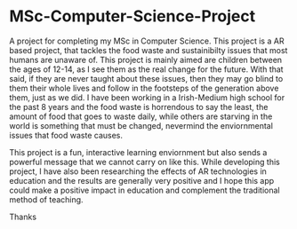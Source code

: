 # MSc-Computer-Science-Project
A project for completing my MSc in Computer Science. This project is a AR based project, that tackles the food waste and sustainibilty issues that most humans are unaware of. This project is mainly aimed are children between the ages of 12-14, as I see them as the real change for the future. With that said, if they are never taught about these issues, then they may go blind to them their whole lives and follow in the footsteps of the generation above them, just as we did. I have been working in a Irish-Medium high school for the past 8 years and the food waste is horrendous to say the least, the amount of food that goes to waste daily, while others are starving in the world is something that must be changed, nevermind the enviornmental issues that food waste causes.

This project is a fun, interactive learning enviornment but also sends a powerful message that we cannot carry on like this. While developing this project, I have also been researching the effects of AR technologies in education and the results are generally very positive and I hope this app could make a positive impact in education and complement the traditional method of teaching.

Thanks
